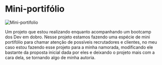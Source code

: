 # Mini-portifólio
![Mini-portifolio](https://user-images.githubusercontent.com/104541413/196094308-1e716e27-436f-444f-98a7-2f72b9157908.gif)







Um projeto que estou realizando enquanto acompanhando um bootcamp dos Dev em dobro.
Nesse projeto estamos fazendo uma espécie de mini portifólio para chamar atenção de possíveis recrutadores e clientes, no meu caso estou fazendo esse projeto para a
minha namorada, modificando ele bastante da proposta inicial dada por eles e deixando o projeto mais com a cara dela, se tornando algo de minha autoria.

